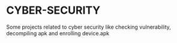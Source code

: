 # CYBER-SECURITY
Some projects related to cyber security like checking vulnerability, decompiling apk and enrolling device.apk
